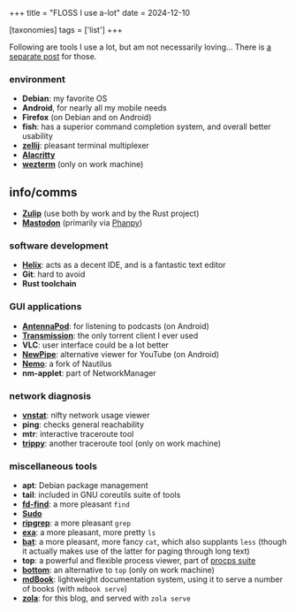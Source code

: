 +++
title = "FLOSS I use a-lot"
date = 2024-12-10

[taxonomies]
tags = ['list']
+++


Following are tools I use a lot, but am not necessarily loving...
There is [a separate post] for those.

### environment

- __Debian__: my favorite OS
- __Android__, for nearly all my mobile needs
- __Firefox__ (on Debian and on Android)
- __fish__: has a superior command completion system, and overall better usability
- __[zellij]__: pleasant terminal multiplexer
- __[Alacritty]__
- __[wezterm]__ (only on work machine)

## info/comms

- __[Zulip]__ (use both by work and by the Rust project)
- __[Mastodon]__ (primarily via [Phanpy])

### software development

- __[Helix]__: acts as a decent IDE, and is a fantastic text editor
- __Git__: hard to avoid
- __Rust toolchain__

### GUI applications

- __[AntennaPod]__: for listening to podcasts (on Android)
- __[Transmission]__: the only torrent client I ever used
- __VLC__: user interface could be a lot better
- __[NewPipe]__: alternative viewer for YouTube (on Android)
- __[Nemo]__: a fork of Nautilus
- __nm-applet__: part of NetworkManager

### network diagnosis
- __[vnstat]__: nifty network usage viewer
- __ping__: checks general reachability
- __mtr__: interactive traceroute tool
- __[trippy]__: another traceroute tool (only on work machine)

### miscellaneous tools

- __apt__: Debian package management
- __tail__: included in GNU coreutils suite of tools
- __[fd-find]__: a more pleasant `find`
- __[Sudo]__
- __[ripgrep]__: a more pleasant `grep`
- __[exa]__: a more pleasant, more pretty `ls`
- __[bat]__:
  a more pleasant, more fancy `cat`, which also supplants `less`
  (though it actually makes use of the latter for paging through long text)
- __top__: a powerful and flexible process viewer, part of [procps suite]
- __[bottom]__: an alternative to `top` (only on work machine)
- __[mdBook]__:
  lightweight documentation system,
  using it to serve a number of books (with `mdbook serve`)
- __[zola]__: for this blog, and served with `zola serve`

[I used to maintain it]: http://tshepang.github.io/tags/wajig
[Transmission]: http://www.transmissionbt.com
[ripgrep]: http://blog.burntsushi.net/ripgrep
[Sudo]: @/project-of-note-sudo.md
[Helix]: @/enjoying-helix.md
[vnstat]: http://humdi.net/vnstat
[exa]: https://the.exa.website
[bat]: https://crates.io/crates/bat
[procps suite]: https://gitlab.com/procps-ng/procps
[miniserve]: https://github.com/svenstaro/miniserve
[Alacritty]: https://github.com/alacritty/alacritty
[openfortivpn]: https://github.com/adrienverge/openfortivpn
[AntennaPod]: https://antennapod.org
[zola]: https://github.com/getzola/zola
[zellij]: @/nifty-zellij.md
[mdBook]: https://github.com/rust-lang/mdBook
[Nemo]: https://github.com/linuxmint/nemo
[wezterm]: https://github.com/wez/wezterm
[trippy]: https://github.com/fujiapple852/trippy
[bottom]: https://github.com/clementtsang/bottom
[Zulip]: https://zulip.com
[Mastodon]: https://joinmastodon.org
[fd-find]: https://github.com/sharkdp/fd
[a separate post]: @/favorite-floss.md
[NewPipe]: https://newpipe.net
[Phanpy]: https://phanpy.social
